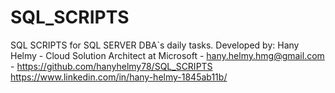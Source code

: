 # SQL_SCRIPTS
SQL SCRIPTS for SQL SERVER DBA`s daily tasks.
Developed by: Hany Helmy -
Cloud Solution Architect at Microsoft -
hany.helmy.hmg@gmail.com - 
https://github.com/hanyhelmy78/SQL_SCRIPTS
https://www.linkedin.com/in/hany-helmy-1845ab11b/
